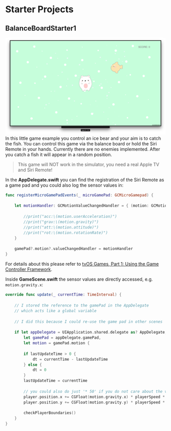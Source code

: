 
# Starter Projects

## BalanceBoardStarter1

![Bear catching fish](../pictures/bear-fish-new.png)
In this little game example you control an ice bear and your aim is to catch the fish. You can control this game via the balance board or hold the Siri Remote in your hands. Currently there are no enemies implemented. After you catch a fish it will appear in a random position.

> This game will NOT work in the simulator, you need a real Apple TV and Siri Remote!

In the **AppDelegate.swift** you can find the registration of the Siri Remote as a game pad and you could also log the sensor values in:

```swift
func registerMicroGamePadEvents(_ microGamePad: GCMicroGamepad) {

    let motionHandler: GCMotionValueChangedHandler = { (motion: GCMotion) -> () in

        //print("acc:\(motion.userAcceleration)")
        //print("grav:\(motion.gravity)")
        //print("att:\(motion.attitude)")
        //print("rot:\(motion.rotationRate)")
    }

    gamePad?.motion?.valueChangedHandler = motionHandler
}
```
For details about this please refer to [tvOS Games, Part 1: Using the Game Controller Framework](https://www.bignerdranch.com/blog/tvos-games-part-1-using-the-game-controller-framework/).

Inside **GameScene.swift** the sensor values are directly accessed, e.g. ```motion.gravity.x```:

```swift
override func update(_ currentTime: TimeInterval) {

    // I stored the reference to the gamePad in the AppDelegate
    // which acts like a global variable

    // I did this because I could re-use the game pad in other scenes

    if let appDelegate = UIApplication.shared.delegate as? AppDelegate,
        let gamePad = appDelegate.gamePad,
        let motion = gamePad.motion {

        if lastUpdateTime > 0 {
            dt = currentTime - lastUpdateTime
        } else {
            dt = 0
        }
        lastUpdateTime = currentTime

        // you could also do just '* 50' if you do not care about the variable frame rate
        player.position.x += CGFloat(motion.gravity.x) * playerSpeed * CGFloat(dt)
        player.position.y += CGFloat(motion.gravity.y) * playerSpeed * CGFloat(dt)

        checkPlayerBoundaries()
    }
}
```
